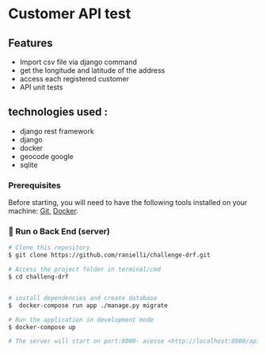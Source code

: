 # Customer API test 

## Features
* Import csv file via django command
* get the longitude and latitude of the address
* access each registered customer
* API unit tests

## technologies used :
* django rest framework
* django
* docker
* geocode google
* sqlite

 ### Prerequisites

Before starting, you will need to have the following tools installed on your machine:
[Git](https://git-scm.com), [Docker](https://docs.docker.com/engine/install/ubuntu/). 

### 🎲 Run o Back End (server)

```bash
# Clone this repository
$ git clone https://github.com/ranielli/challenge-drf.git

# Access the project folder in terminal/cmd
$ cd challeng-drf


# install dependencies and create database
$  docker-compose run app ./manage.py migrate

# Run the application in development mode
$ docker-compose up

# The server will start on port:8000- acesse <http://localhost:8000/api/v1/customers/>
```
